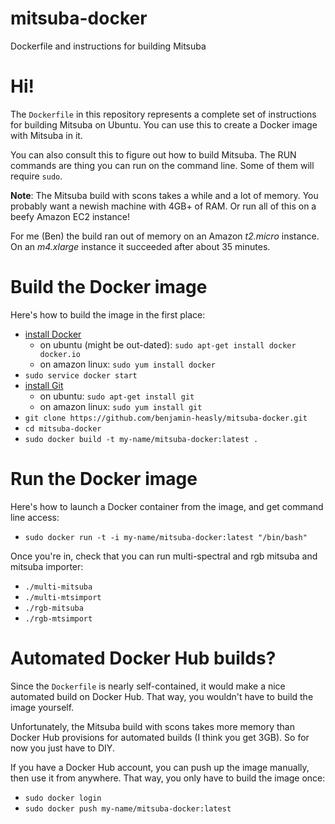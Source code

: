 # mitsuba-docker
Dockerfile and instructions for building Mitsuba

# Hi!

The `Dockerfile` in this repository represents a complete set of instructions for building Mitsuba on Ubuntu.  You can use this to create a Docker image with Mitsuba in it.

You can also consult this to figure out how to build Mitsuba.  The RUN commands are thing you can run on the command line.  Some of them will require `sudo`.

**Note**: The Mitsuba build with scons takes a while and a lot of memory.  You probably want a newish machine with 4GB+ of RAM.  Or run all of this on a beefy Amazon EC2 instance!

For me (Ben) the build ran out of memory on an Amazon *t2.micro* instance.  On an *m4.xlarge* instance it succeeded after about 35 minutes.

# Build the Docker image

Here's how to build the image in the first place:
 - [install Docker](https://docs.docker.com/installation/)
   - on ubuntu (might be out-dated): `sudo apt-get install docker docker.io`
   - on amazon linux: `sudo yum install docker`
 - `sudo service docker start`
 - [install Git](https://git-scm.com/book/en/v2/Getting-Started-Installing-Git)
   - on ubuntu: `sudo apt-get install git`
   - on amazon linux: `sudo yum install git`
 - `git clone https://github.com/benjamin-heasly/mitsuba-docker.git`
 - `cd mitsuba-docker`
 - `sudo docker build -t my-name/mitsuba-docker:latest .`

# Run the Docker image

Here's how to launch a Docker container from the image, and get command line access:
 - `sudo docker run -t -i my-name/mitsuba-docker:latest "/bin/bash"`

Once you're in, check that you can run multi-spectral and rgb mitsuba and mitsuba importer:
 - `./multi-mitsuba`
 - `./multi-mtsimport`
 - `./rgb-mitsuba`
 - `./rgb-mtsimport`

# Automated Docker Hub builds?

Since the `Dockerfile` is nearly self-contained, it would make a nice automated build on Docker Hub.  That way, you wouldn't have to build the image yourself.

Unfortunately, the Mitsuba build with scons takes more memory than Docker Hub provisions for automated builds (I think you get 3GB).  So for now you just have to DIY.

If you have a Docker Hub account, you can push up the image manually, then use it from anywhere.  That way, you only have to build the image once:
 - `sudo docker login`
 - `sudo docker push my-name/mitsuba-docker:latest`
